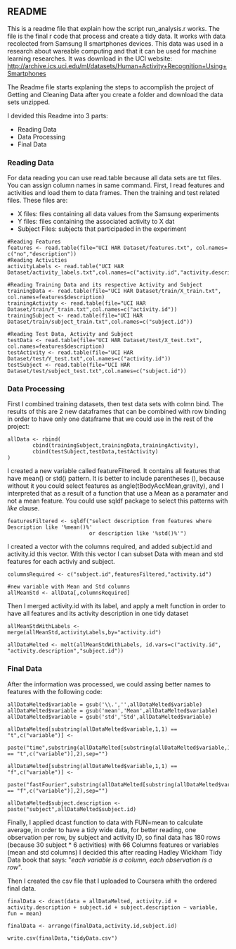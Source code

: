 README
--------------------------------------------------
This is a readme file that explain how the script run_analysis.r works. The file is the final r code that process and create a tidy data. It works with data recolected from Samsung II smartphones devices. This data was used in a research about wareable computing and that it can be used for machine learning researches. It was download in the UCI website: http://archive.ics.uci.edu/ml/datasets/Human+Activity+Recognition+Using+Smartphones

The Readme file starts explaning the steps to accomplish the project of Getting and Cleaning Data after you create a folder and download the data sets unzipped.

I devided this Readme into 3 parts: 
- Reading Data
- Data Processing
- Final Data

### Reading Data
For data reading you can use read.table because all data sets are txt files. You can assign column names in same command.
First, I read features and activities and load them to data frames. Then the training and test related files.
These files are:
- X files: files containing all data values from the Samsung experiments
- Y files: files containing the associated activity to X dat
- Subject Files: subjects that participaded in the experiment

```{r}
#Reading Features
features <- read.table(file="UCI HAR Dataset/features.txt", col.names= c("no","description"))
#Reading Activities
activityLabels <- read.table("UCI HAR Dataset/activity_labels.txt",col.names=c("activity.id","activity.description"))

#Reading Training Data and its respective Activity and Subject
trainingData <- read.table(file="UCI HAR Dataset/train/X_train.txt", col.names=features$description)
trainingActivity <- read.table(file="UCI HAR Dataset/train/Y_train.txt",col.names=c("activity.id"))
trainingSubject <- read.table(file="UCI HAR Dataset/train/subject_train.txt",col.names=c("subject.id"))

#Reading Test Data, Activity and Subject
testData <- read.table(file="UCI HAR Dataset/test/X_test.txt", col.names=features$description)
testActivity <- read.table(file="UCI HAR Dataset/test/Y_test.txt",col.names=c("activity.id"))
testSubject <- read.table(file="UCI HAR Dataset/test/subject_test.txt",col.names=c("subject.id"))
```

### Data Processing

First I combined training datasets, then test data sets with colmn bind. The results of this are 2 new dataframes that can be combined with row binding in order to have only one dataframe that we could use in the rest of the project:

```{r}
allData <- rbind(
        cbind(trainingSubject,trainingData,trainingActivity),
        cbind(testSubject,testData,testActivity)
)
```

I created a new variable called featureFiltered. It contains all features that have mean() or std() pattern. It is better to include parentheses (), because without it you could select features as angle(tBodyAccMean,gravity), and I interpreted that as a result of a function that use a Mean as a paramater and not a mean feature. You could use sqldf package to select this patterns with *like* clause.

```{r}
featuresFiltered <- sqldf("select description from features where Description like '%mean()%' 
                          or description like '%std()%'")
```

I created a vector with the columns required, and added subject.id and activity.id this vector. With this vector I can subset Data with mean and std features for each activiy and subject.

```{r}
columnsRequired <- c("subject.id",featuresFiltered,"activity.id")

#new variable with Mean and Std columns
allMeanStd <- allData[,columnsRequired]
```


Then I merged activity.id with its label, and apply a melt function in order to have all features and its activity description in one tidy dataset

```{r}
allMeanStdWithLabels <- merge(allMeanStd,activityLabels,by="activity.id")

allDataMelted <- melt(allMeanStdWithLabels, id.vars=c("activity.id", "activity.description","subject.id"))
```

### Final Data

After the information was processed, we could assing better names to features with the following code:

```{r}
allDataMelted$variable = gsub('\\.','',allDataMelted$variable)
allDataMelted$variable = gsub('mean','Mean',allDataMelted$variable)
allDataMelted$variable = gsub('std','Std',allDataMelted$variable)

allDataMelted[substring(allDataMelted$variable,1,1) == "t",c("variable")] <- 
        paste("time",substring(allDataMelted[substring(allDataMelted$variable,1,1) == "t",c("variable")],2),sep="")

allDataMelted[substring(allDataMelted$variable,1,1) == "f",c("variable")] <- 
        paste("fastFourier",substring(allDataMelted[substring(allDataMelted$variable,1,1) == "f",c("variable")],2),sep="")

allDataMelted$subject.description <- paste("subject",allDataMelted$subject.id)
```

Finally, I applied dcast function to data with FUN=mean to calculate average, in order to have a tidy wide data, for better reading, one observation per row, by subject and activity ID, so final data has 180 rows (because 30 subject * 6 activities) with 66 Columns features or variables (mean and std columns)
I decided this after reading Hadley Wickham Tidy Data book that says: "*each variable is a column, each observation is a row*".

Then I created the csv file that I uploaded to Coursera whith the ordered final data.

```{r}
finalData <- dcast(data = allDataMelted, activity.id + activity.description + subject.id + subject.description ~ variable, fun = mean)

finalData <- arrange(finalData,activity.id,subject.id)

write.csv(finalData,"tidyData.csv")

```

